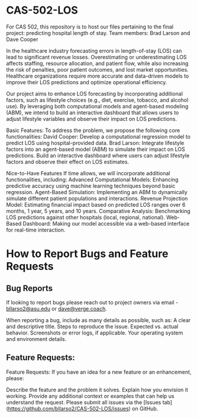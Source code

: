 # CAS-502-LOS
For CAS 502, this repository is to host our files pertaining to the final project: predicting hospital length of stay. 
Team members: Brad Larson and Dave Cooper


In the healthcare industry forecasting errors in length-of-stay (LOS) can lead to significant revenue losses. Overestimating or underestimating LOS affects staffing, resource allocation, and patient flow, while also increasing the risk of penalties, poor patient outcomes, and lost market opportunities. Healthcare organizations require more accurate and data-driven models to improve their LOS predictions and optimize operational efficiency.

Our project aims to enhance LOS forecasting by incorporating additional factors, such as lifestyle choices (e.g., diet, exercise, tobacco, and alcohol use). By leveraging both computational models and agent-based modeling (ABM), we intend to build an interactive dashboard that allows users to adjust lifestyle variables and observe their impact on LOS predictions.

Basic Features:
To address the problem, we propose the following core functionalities:
David Cooper: Develop a computational regression model to predict LOS using hospital-provided data.
Brad Larson: Integrate lifestyle factors into an agent-based model (ABM) to simulate their impact on LOS predictions.
Build an interactive dashboard where users can adjust lifestyle factors and observe their effect on LOS estimates.


Nice-to-Have Features
If time allows, we will incorporate additional functionalities, including:
Advanced Computational Models: Enhancing predictive accuracy using machine learning techniques beyond basic regression.
Agent-Based Simulation: Implementing an ABM to dynamically simulate different patient populations and interactions.
Revenue Projection Model: Estimating financial impact based on predicted LOS ranges over 6 months, 1 year, 5 years, and 10 years.
Comparative Analysis: Benchmarking LOS predictions against other hospitals (local, regional, national).
Web-Based Dashboard: Making our model accessible via a web-based interface for real-time interaction.

# How to Report Bugs and Feature Requests
## Bug Reports
If looking to report bugs please reach out to project owners via email - bllarso2@asu.edu or dave@verge.coach.

When reporting a bug, include as many details as possible, such as:
A clear and descriptive title.
Steps to reproduce the issue.
Expected vs. actual behavior.
Screenshots or error logs, if applicable.
Your operating system and environment details.

## Feature Requests:
Feature Requests:
If you have an idea for a new feature or an enhancement, please:

Describe the feature and the problem it solves.
Explain how you envision it working.
Provide any additional context or examples that can help us understand the request.
Please submit all issues via the [Issues tab] (https://github.com/bllarso2/CAS-502-LOS/issues) on GitHub.

